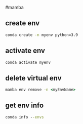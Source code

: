 #mamba

## create env
```cmd
conda create -n myenv python=3.9
```

## activate env
```python
conda activate myenv
```
## delete virtual env
```cmd
mamba env remove -n <myEnvName>
```

## get env info
```cmd
conda info --envs
```
